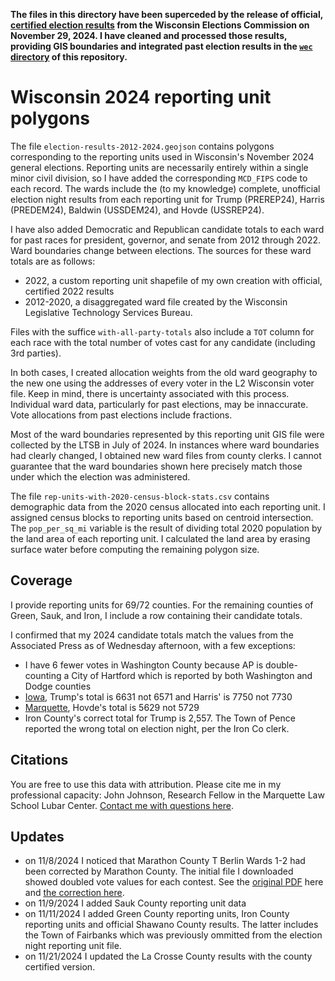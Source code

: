 **The files in this directory have been superceded by the release of official, [certified election results](https://elections.wi.gov/election-result/2024-general-election-results) from the Wisconsin Elections Commission on November 29, 2024. I have cleaned and processed those results, providing GIS boundaries and integrated past election results in the [`wec` directory](https://github.com/jdjohn215/wisc-election-night-data/tree/main/2024-nov/wec) of this repository.**

# Wisconsin 2024 reporting unit polygons

The file `election-results-2012-2024.geojson` contains polygons corresponding to the reporting units used in Wisconsin's November 2024 general elections. Reporting units are necessarily entirely within a single minor civil division, so I have added the corresponding `MCD_FIPS` code to each record. The wards include the (to my knowledge) complete, unofficial election night results from each reporting unit for Trump (PREREP24), Harris (PREDEM24), Baldwin (USSDEM24), and Hovde (USSREP24).

I have also added Democratic and Republican candidate totals to each ward for past races for president, governor, and senate from 2012 through 2022. Ward boundaries change between elections. The sources for these ward totals are as follows:

* 2022, a custom reporting unit shapefile of my own creation with official, certified 2022 results
* 2012-2020, a disaggregated ward file created by the Wisconsin Legislative Technology Services Bureau.

Files with the suffice `with-all-party-totals` also include a `TOT` column for each race with the total number of votes cast for any candidate (including 3rd parties).

In both cases, I created allocation weights from the old ward geography to the new one using the addresses of every voter in the L2 Wisconsin voter file. Keep in mind, there is uncertainty associated with this process. Individual ward data, particularly for past elections, may be innaccurate. Vote allocations from past elections include fractions.

Most of the ward boundaries represented by this reporting unit GIS file were collected by the LTSB in July of 2024. In instances where ward boundaries had clearly changed, I obtained new ward files from county clerks. I cannot guarantee that the ward boundaries shown here precisely match those under which the election was administered.

The file `rep-units-with-2020-census-block-stats.csv` contains demographic data from the 2020 census allocated into each reporting unit. I assigned census blocks to reporting units based on centroid intersection. The `pop_per_sq_mi` variable is the result of dividing total 2020 population by the land area of each reporting unit. I calculated the land area by erasing surface water before computing the remaining polygon size.

## Coverage

I provide reporting units for 69/72 counties. For the remaining counties of Green, Sauk, and Iron, I include a row containing their candidate totals.

I confirmed that my 2024 candidate totals match the values from the Associated Press as of Wednesday afternoon, with a few exceptions:

* I have 6 fewer votes in Washington County because AP is double-counting a City of Hartford which is reported by both Washington and Dodge counties
* [Iowa](https://www.iowacounty.org/elections), Trump's total is 6631 not 6571 and Harris' is 7750 not 7730
* [Marquette](https://www.co.marquette.wi.us/home/showpublisheddocument/18546), Hovde's total is 5629 not 5729
* Iron County's correct total for Trump is 2,557. The Town of Pence reported the wrong total on election night, per the Iron Co clerk.

## Citations

You are free to use this data with attribution. Please cite me in my professional capacity: John Johnson, Research Fellow in the Marquette Law School Lubar Center. [Contact me with questions here](https://law.marquette.edu/faculty-and-staff-directory/john-johnson).

## Updates

* on 11/8/2024 I noticed that Marathon County T Berlin Wards 1-2 had been corrected by Marathon County. The initial file I downloaded showed doubled vote values for each contest. See the [original PDF](https://github.com/jdjohn215/wisc-election-night-data/blob/main/2024-nov/raw/Marathon%202024-11-06%2004-00-15.pdf) here and [the correction here](https://github.com/jdjohn215/wisc-election-night-data/blob/main/2024-nov/raw/Marathon%202024-11-08%2012-54-55.pdf).
* on 11/9/2024 I added Sauk County reporting unit data
* on 11/11/2024 I added Green County reporting units, Iron County reporting units and official Shawano County results. The latter includes the Town of Fairbanks which was previously ommitted from the election night reporting unit file.
* on 11/21/2024 I updated the La Crosse County results with the county certified version.